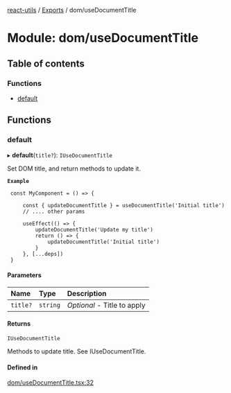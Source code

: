 [react-utils](../README.md) / [Exports](../modules.md) / dom/useDocumentTitle

# Module: dom/useDocumentTitle

## Table of contents

### Functions

- [default](dom_useDocumentTitle.md#default)

## Functions

### default

▸ **default**(`title?`): `IUseDocumentTitle`

Set DOM title, and return methods to update it.

**`Example`**

```
 const MyComponent = () => {

     const { updateDocumentTitle } = useDocumentTitle('Initial title')
     // .... other params

     useEffect(() => {
         updateDocumentTitle('Update my title')
         return () => {
             updateDocumentTitle('Initial title')
         }
     }, [...deps])
 }

```

#### Parameters

| Name | Type | Description |
| :------ | :------ | :------ |
| `title?` | `string` | *Optional* - Title to apply |

#### Returns

`IUseDocumentTitle`

Methods to update title. See IUseDocumentTitle.

#### Defined in

[dom/useDocumentTitle.tsx:32](https://github.com/mts88/react-utils/blob/6e3debd/lib/hooks/dom/useDocumentTitle.tsx#L32)
